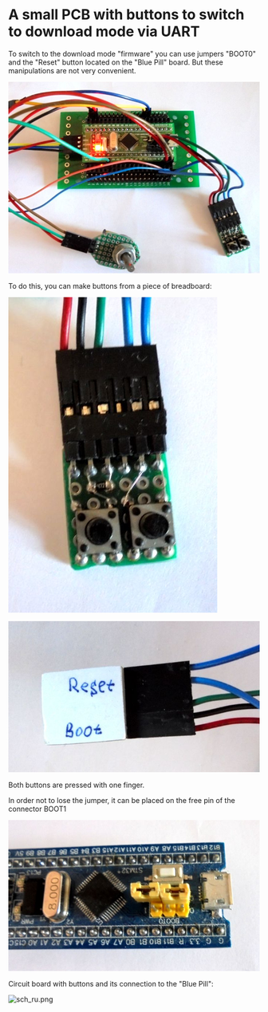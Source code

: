 # A small PCB with buttons to switch to download mode via UART

To switch to the download mode "firmware" you can use
jumpers "BOOT0" and the "Reset" button located on the "Blue Pill" board.
But these manipulations are not very convenient.

![p01.png](p01.png "p01.png")

To do this, you can make buttons from a piece of breadboard:

![p02.png](p02.png "p02.png")

![p03.png](p03.png "p03.png")

Both buttons are pressed with one finger.

In order not to lose the jumper, it can be placed on the free pin of the connector BOOT1

![p04.png](p04.png "p04.png")

Circuit board with buttons and its connection to the "Blue Pill":

![sch_ru.png](sch_ru.png "sch_ru.png")
